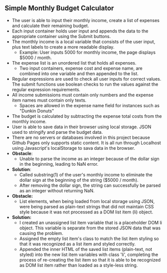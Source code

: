 ## Simple Monthly Budget Calculator

- The user is able to input their monthly income, create a list of expenses and calculate their remaining budget.
- Each input container holds user input and appends the data to the appropriate container using the Submit buttons.
- The monthly income is a local variable that consists of the user input, plus text labels to create a more readable display.
    - Example: User inputs 5000 for monthly income, the page displays $5000 / month.
- The expense list is an unordered list that holds all expenses.
    - Two input containers, expense cost and expense name, are combined into one variable and then appended to the list.
- Regular expressions are used to check all user inputs for correct values. The submit functions use boolean checks to run the values against the regular expression requirements.
- All income submissions must contain only numbers and the expense item names must contain only texts.
    - Spaces are allowed in the expense name field for instances such as "Dunkin Donuts"
- The budget is calculated by subtracting the expense total costs from the monthly income.
- User is able to save data in their browser using local storage. JSON used to stringify and parse the budget data.
- There are no servers or databases involved in this project because Github Pages only supports static content. It is all run through Localhost using Javascript's localStorage to sava data in the browser.
- **Obstacle**:
    - Unable to parse the income as an integer because of the dollar sign in the beginning, leading to NaN error.
- **Solution**:
    - Called substring(1) of the user's monthly income to eliminate the dollar sign at the beginning of the string ($5000 / month).
    - After removing the dollar sign, the string can successfully be parsed as an integer without returning NaN.
- **Obstacle:**
    - List elements, when being loaded from local storage using JSON, were being parsed as plain-text strings that did not maintain CSS style because it was not processed as a DOM list item (li) object.
- **Solution:**
    - I created an unassigned list item variable that is a placeholder DOM li object. This variable is separate from the stored JSON data that was causing the problem.
    - Assigned the empty list item's class to match the list item styling so that it was recognized as a list item and styled correctly.
    - Appended the inner HTML of the saved list items (plain-text, not styled) into the new list item variables with class 'li', completing the process of re-creating the list item so that it is able to be recognized as DOM list item rather than loaded as a style-less string.

<a href = "https://soundwanders.github.io/budget/"></a>
